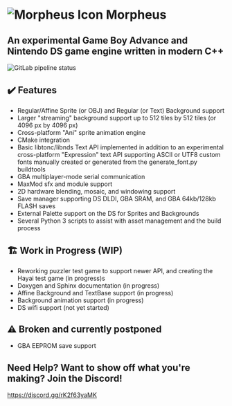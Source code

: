 # ![Morpheus Icon](https://i.imgur.com/vujpFT6.png) Morpheus
## An experimental Game Boy Advance and Nintendo DS game engine written in modern C++

![GitLab pipeline status](https://gitlab.com/insightgit/Morpheus/badges/master/pipeline.svg)
 
## ✔️ Features
- Regular/Affine Sprite (or OBJ) and Regular (or Text) Background support
- Larger "streaming" background support up to 512 tiles by 512 tiles (or 4096 px by 4096 px)
- Cross-platform "Ani" sprite animation engine
- CMake integration
- Basic libtonc/libnds Text API implemented in addition to an experimental 
  cross-platform "Expression" text API supporting ASCII or UTF8 custom 
  fonts manually created or generated from the generate_font.py buildtools
- GBA multiplayer-mode serial communication 
- MaxMod sfx and module support
- 2D hardware blending, mosaic, and windowing support
- Save manager supporting DS DLDI, GBA SRAM, and GBA 64kb/128kb FLASH saves
- External Palette support on the DS for Sprites and Backgrounds
- Several Python 3 scripts to assist with asset management and the build process

## 🏗️ Work in Progress (WIP)
- Reworking puzzler test game to support newer API, and creating the Hayai test game (in progress)s
- Doxygen and Sphinx documentation (in progress)
- Affine Background and TextBase support (in progress)
- Background animation support (in progress)
- DS wifi support (not yet started)

## ⚠️ Broken and currently postponed
- GBA EEPROM save support

## Need Help? Want to show off what you're making? Join the Discord!
https://discord.gg/rK2f63yaMK
